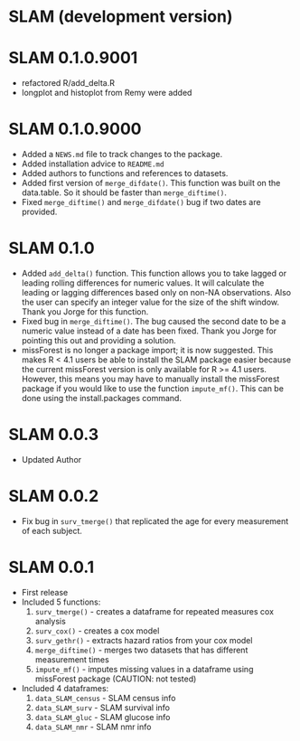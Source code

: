# SLAM (development version)

# SLAM 0.1.0.9001

* refactored R/add_delta.R
* longplot and histoplot from Remy were added

# SLAM 0.1.0.9000

* Added a `NEWS.md` file to track changes to the package.
* Added installation advice to `README.md`
* Added authors to functions and references to datasets.
* Added first version of `merge_difdate()`. This function was built
on the data.table. So it should be faster than `merge_diftime()`.
* Fixed `merge_diftime()` and `merge_difdate()` bug if two dates are provided. 

# SLAM 0.1.0

* Added `add_delta()` function. This function allows you to take lagged or 
leading rolling differences for numeric values. It will calculate the leading or 
lagging differences based only on non-NA observations. Also the user can specify
an integer value for the size of the shift window. Thank you Jorge for this 
function.
* Fixed bug in `merge_diftime()`. The bug caused the second date to be a numeric 
value instead of a date has been fixed. Thank you Jorge for pointing this out 
and providing a solution.
* missForest is no longer a package import; it is now suggested. This makes 
R < 4.1 users be able to install the SLAM package easier because the current 
missForest version is only available for R >= 4.1 users. However, this means you 
may have to manually install the missForest package if you would like to use the 
function `impute_mf()`. This can be done using the install.packages command. 

# SLAM 0.0.3

* Updated Author

# SLAM 0.0.2

* Fix bug in `surv_tmerge()` that replicated the age for every measurement of 
each subject.

# SLAM 0.0.1

* First release 
* Included 5 functions:
    1. `surv_tmerge()` - creates a dataframe for repeated measures cox analysis
    2. `surv_cox()` - creates a cox model
    3. `surv_gethr()` - extracts hazard ratios from your cox model
    4. `merge_diftime()` - merges two datasets that has different measurement times
    5. `impute_mf()` - imputes missing values in a dataframe using missForest package
(CAUTION: not tested)
* Included 4 dataframes:
    1. `data_SLAM_census` - SLAM census info
    2. `data_SLAM_surv` - SLAM survival info
    3. `data_SLAM_gluc` - SLAM glucose info
    4. `data_SLAM_nmr` - SLAM nmr info
